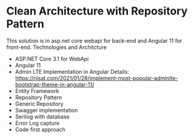 # Clean Architecture with Repository Pattern
This solution is in asp.net core webapi for back-end and Angular 11 for front-end.
Technologies and Architcture 
- ASP.NET Core 3.1 for WebApi
- Angular 11
- Admin LTE Implementation in Angular Details: https://rijsat.com/2021/01/28/implement-most-popular-adminlte-bootstrap-theme-in-angular-11/
- Entity Framework
- Repository Pattern
- Generic Repository
- Swagger implementation
- Serilog with database 
- Error Log capture
- Code first approach
